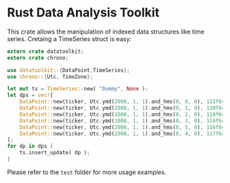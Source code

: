 # Rust Data Analysis Toolkit

This crate allows the manipulation of indexed data structures like time series. Cretaing a TimeSeries struct is easy:

```rust
extern crate datatoolkit;
extern crate chrono;

use datatoolkit::{DataPoint,TimeSeries};
use chrono::{Utc, TimeZone};

let mut ts = TimeSeries::new( "Dummy", None );
let dps = vec![ 
    DataPoint::new(ticker, Utc.ymd(2008, 1, 1).and_hms(0, 0, 0), 122f64),
    DataPoint::new(ticker, Utc.ymd(2008, 1, 1).and_hms(0, 1, 0), 120f64),
    DataPoint::new(ticker, Utc.ymd(2008, 1, 1).and_hms(0, 2, 0), 118f64),
    DataPoint::new(ticker, Utc.ymd(2008, 1, 1).and_hms(0, 3, 0), 114f64),
    DataPoint::new(ticker, Utc.ymd(2008, 1, 1).and_hms(0, 5, 0), 116f64),
    DataPoint::new(ticker, Utc.ymd(2008, 1, 1).and_hms(0, 4, 0), 117f64)
];
for dp in dps {
    ts.insert_update( dp );
}
```

Please refer to the `test` folder for more usage examples.
